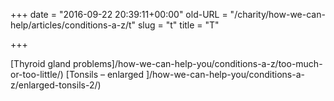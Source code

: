 +++
date = "2016-09-22 20:39:11+00:00"
old-URL = "/charity/how-we-can-help/articles/conditions-a-z/t"
slug = "t"
title = "T"

+++

[Thyroid gland problems]/how-we-can-help-you/conditions-a-z/too-much-or-too-little/)
[Tonsils – enlarged ]/how-we-can-help-you/conditions-a-z/enlarged-tonsils-2/)
